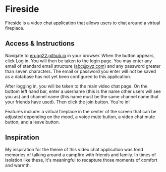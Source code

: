 # Fireside
Fireside is a video chat application that allows users to chat around a virtual fireplace.

## Access & Instructions
Navigate to [erugg22.github.io](erugg22.github.io) in your browser. When the button appears, click Log in. You will then be taken to the login page. You may enter any email of standard email structure (abc@xyz.com) and any password greater than seven characters. The email or password you enter will not be saved as a database has not yet been configured to this application.

After logging in, you will be taken to the main video chat page. On the bottom left hand bar, enter a username (this is the name other users will see you as) and channel name (this name must be the same channel name that your friends have used). Then click the join button. You're in!

Features include: a virtual fireplace in the center of the screen that can be adjusted depending on the mood, a voice mute button, a video chat mute button, and a leave button.

## Inspiration
My inspiration for the theme of this video chat application was fond memories of talking around a campfire with friends and family. In times of isolation like these, it's meaningful to recapture those moments of comfort and warmth.
